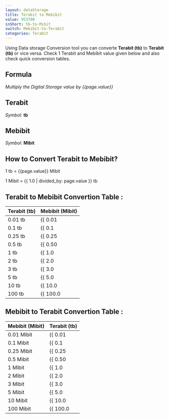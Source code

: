 ```yaml
---
layout: dataStorage
title: Terabit to Mebibit
value: 953700
inShort: tb-to-Mibit
switch: Mebibit-to-Terabit
categories: Terabit
---
```


Using Data storage Conversion tool you can converte **Terabit (tb)** to **Terabit (tb)** or vice versa. Check 1 Terabit and Mebibit value given below and also check quick conversion tables.

## Formula
*Multiply the Digital Storage value by {{page.value}}*

## Terabit
*Symbol:* **tb**

## Mebibit
*Symbol:* **Mibit**

## How to Convert Terabit to Mebibit?

1 tb = {{page.value}} Mibit

1 Mibit = {{ 1.0 | divided_by: page.value }} tb


## Terabit to Mebibit Convertion Table :

| Terabit (tb) | Mebibit (Mibit) |
| ---- | ---- |
| 0.01 tb | {{ 0.01 | times: page.value | round: 12 }} Mibit |
| 0.1 tb | {{ 0.1 | times: page.value | round: 12 }} Mibit |
| 0.25 tb | {{ 0.25 | times: page.value | round: 12 }} Mibit |
| 0.5 tb | {{ 0.50 | times: page.value | round: 12 }} Mibit |
| 1 tb | {{ 1.0 | times: page.value | round: 12 }} Mibit |
| 2 tb | {{ 2.0 | times: page.value | round: 12 }} Mibit |
| 3 tb | {{ 3.0 | times: page.value | round: 12 }} Mibit |
| 5 tb | {{ 5.0 | times: page.value | round: 12 }} Mibit |
| 10 tb | {{ 10.0 | times: page.value | round: 12 }} Mibit |
| 100 tb | {{ 100.0 | times: page.value | round: 12 }} Mibit |

## Mebibit to Terabit Convertion Table :

| Mebibit (Mibit) | Terabit (tb) |
| ---- | ---- |
| 0.01 Mibit | {{ 0.01 | divided_by: page.value | round: 12 }} tb |
| 0.1 Mibit | {{ 0.1 | divided_by: page.value | round: 12 }} tb |
| 0.25 Mibit | {{ 0.25 | divided_by: page.value | round: 12 }} tb |
| 0.5 Mibit | {{ 0.50 | divided_by: page.value | round: 12 }} tb |
| 1 Mibit | {{ 1.0 | divided_by: page.value | round: 12 }} tb |
| 2 Mibit | {{ 2.0 | divided_by: page.value | round: 12 }} tb |
| 3 Mibit | {{ 3.0 | divided_by: page.value | round: 12 }} tb |
| 5 Mibit | {{ 5.0 | divided_by: page.value | round: 12 }} tb |
| 10 Mibit | {{ 10.0 | divided_by: page.value | round: 12 }} tb |
| 100 Mibit | {{ 100.0 | divided_by: page.value | round: 12 }} tb |


<script>
document.getElementById('selectInput')[14].selected = true
document.getElementById('selectOutput')[7].selected = true
</script>
